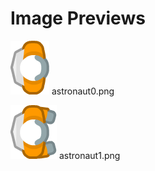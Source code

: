 # Image Previews

![astronaut0.png](astronaut0.png) astronaut0.png

![astronaut1.png](astronaut1.png) astronaut1.png

